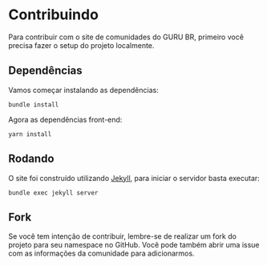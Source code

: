 # Contribuindo

Para contribuir com o site de comunidades do GURU BR, primeiro você precisa fazer o setup do projeto localmente.

## Dependências

Vamos começar instalando as dependências:

```
bundle install
```

Agora as dependências front-end:

```
yarn install
```

## Rodando

O site foi construído utilizando [Jekyll](https://jekyllrb.com/docs/), para iniciar o servidor basta executar:

```
bundle exec jekyll server
```

## Fork

Se você tem intenção de contribuir, lembre-se de realizar um fork do projeto para seu namespace no GitHub. Você pode também abrir uma issue com as informações da comunidade para adicionarmos.
